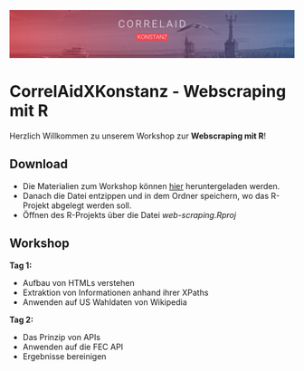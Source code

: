 ![CorrelAid X Konstanz Header](https://github.com/CorrelAid/correlaidx-kn-webscraping/blob/main/assets/img/header.png?raw=true)

# CorrelAidXKonstanz - Webscraping mit R

Herzlich Willkommen zu unserem Workshop zur **Webscraping mit R**!

## Download
- Die Materialien zum Workshop können [hier](https://github.com/ZoeWolter/CorrelAidXKonstanz-WebScraping/archive/main.zip) heruntergeladen werden.
- Danach die Datei entzippen und in dem Ordner speichern, wo das R-Projekt abgelegt werden soll.
- Öffnen des R-Projekts über die Datei *web-scraping.Rproj*

## Workshop

**Tag 1:**
- Aufbau von HTMLs verstehen
- Extraktion von Informationen anhand ihrer XPaths
- Anwenden auf US Wahldaten von Wikipedia

**Tag 2:**
- Das Prinzip von APIs 
- Anwenden auf die FEC API
- Ergebnisse bereinigen
